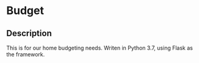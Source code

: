 Budget
============

Description
------------
This is for our home budgeting needs.  Writen in Python 3.7, using Flask as the framework.
